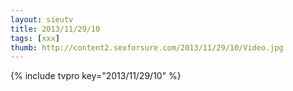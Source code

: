 ```yaml
--- 
layout: sieutv
title: 2013/11/29/10
tags: [xxx]
thumb: http://content2.sexforsure.com/2013/11/29/10/Video.jpg
---
```

{% include tvpro key="2013/11/29/10" %} 
